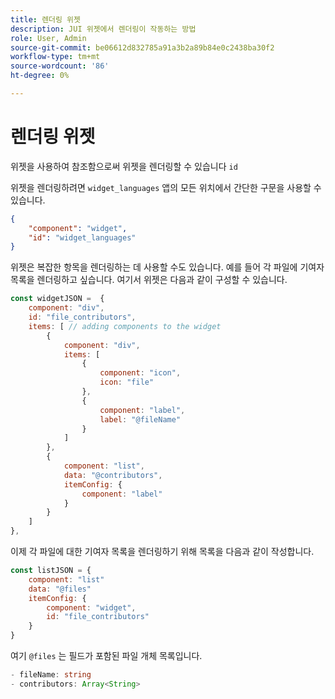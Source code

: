 ```yaml
---
title: 렌더링 위젯
description: JUI 위젯에서 렌더링이 작동하는 방법
role: User, Admin
source-git-commit: be06612d832785a91a3b2a89b84e0c2438ba30f2
workflow-type: tm+mt
source-wordcount: '86'
ht-degree: 0%

---
```


# 렌더링 위젯

위젯을 사용하여 참조함으로써 위젯을 렌더링할 수 있습니다 `id`

위젯을 렌더링하려면 `widget_languages` 앱의 모든 위치에서 간단한 구문을 사용할 수 있습니다.

```json
{
    "component": "widget",
    "id": "widget_languages"
}
```

위젯은 복잡한 항목을 렌더링하는 데 사용할 수도 있습니다. 예를 들어 각 파일에 기여자 목록을 렌더링하고 싶습니다.
여기서 위젯은 다음과 같이 구성할 수 있습니다.

```js title="fileContributorsWidget.js"
const widgetJSON =  {
    component: "div", 
    id: "file_contributors", 
    items: [ // adding components to the widget
        {
            component: "div",
            items: [
                {
                    component: "icon",
                    icon: "file"
                },
                {
                    component: "label",
                    label: "@fileName"
                }
            ]
        },
        {
            component: "list",
            data: "@contributors",
            itemConfig: {
                component: "label"
            }
        }
    ]
},
```

이제 각 파일에 대한 기여자 목록을 렌더링하기 위해 목록을 다음과 같이 작성합니다.

```js title="fileContributorsList.js"
const listJSON = {
    component: "list"
    data: "@files"
    itemConfig: {
        component: "widget",
        id: "file_contributors"
    }
}
```

여기 `@files` 는 필드가 포함된 파일 개체 목록입니다.

```typescript
- fileName: string
- contributors: Array<String>
```
